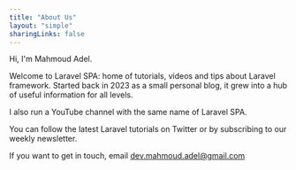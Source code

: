 ```yaml
---
title: "About Us"
layout: "simple"
sharingLinks: false
---
```


Hi, I'm Mahmoud Adel.

Welcome to Laravel SPA: home of tutorials, videos and tips about Laravel framework. Started back in 2023 as a small personal blog, it grew into a hub of useful information for all levels.

I also run a YouTube channel with the same name of Laravel SPA.

You can follow the latest Laravel tutorials on Twitter or by subscribing to our weekly newsletter.

If you want to get in touch, email dev.mahmoud.adel@gmail.com